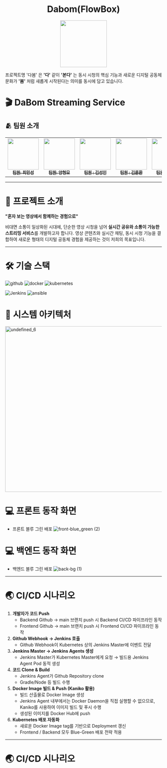 ﻿<h1 align="center">Dabom(FlowBox)  </h1>
<div align="center"> 
 <img src="https://github.com/user-attachments/assets/99a3a5a1-a808-4a5b-9a72-877bafb953b4" width="150"/>
</div>

프로젝트명 '다봄' 은 **'다'** 같이 **'본다'** 는 동시 시청의 핵심 기능과 새로운 디지털 공동체 문화가
**'봄'** 처럼 새롭게 시작된다는 의미를 동시에 담고 있습니다.

# 🎬  DaBom Streaming Service
## 🫂 팀원 소개
<table align="center">
  <tbody>
    <tr>
      <td align="center"><a href="https://github.com/raccoon-coding"><img src="https://github.com/user-attachments/assets/cd54a924-3b11-4ba6-b682-711026407caa" width="100px;" alt=""/><br /><sub><b> 팀원: 최민성</b></sub></a><br /></td>
      <td align="center"><a href="https://github.com/tipsyboy"><img src="https://github.com/user-attachments/assets/307b28e9-f277-4bbd-9ece-77ca04cce34f" width="100px;" alt=""/><br /><sub><b> 팀원: 양형모</b></sub></a><br /></td>
      <td align="center"><a href="https://github.com/flionme"><img src="https://github.com/user-attachments/assets/194a7eaa-752e-461d-94e9-3057659bdafe" width="100px;" alt=""/><br /><sub><b> 팀원 : 김성인</b></sub></a><br /></td>
      <td align="center"><a href="https://github.com/Hanryang-Kim"><img src="https://github.com/user-attachments/assets/df5ffff0-a06b-4579-a695-4338bd1d2b91" width="100px;" alt=""/><br /><sub><b> 팀원 : 김륜환</b></sub></a><br /></td>
      <td align="center"><a href="https://github.com/kbw07"><img src="https://github.com/user-attachments/assets/a1fdbad2-dd82-48c7-941f-422f6e73d58f" width="100px;" alt=""/><br /><sub><b> 팀원 : 강병욱 </b></sub></a><br /></td>
    </tr>
  </tbody>
</table>

---

# 🎯 프로젝트 소개
**"혼자 보는 영상에서 함께하는 경험으로"**

비대면 소통이 일상화된 시대에, 단순한 영상 시청을 넘어 **실시간 공유와 소통이 가능한 스트리밍 서비스**를 개발하고자 합니다.
영상 콘텐츠와 실시간 채팅, 동시 시청 기능을 결합하여 새로운 형태의 디지털 공동체 경험을 제공하는 것이 저희의 목표입니다.

---

# 🛠 기술 스택
![github](https://img.shields.io/badge/github-181717.svg?style=for-the-badge&logo=github&logoColor=white)
![docker](https://img.shields.io/badge/docker-2496ED.svg?style=for-the-badge&logo=docker&logoColor=white)
![kubernetes](https://img.shields.io/badge/kubernetes-326CE5.svg?style=for-the-badge&logo=kubernetes&logoColor=white)

![Jenkins](https://img.shields.io/badge/jenkins-D24939.svg?style=for-the-badge&logo=jenkins&logoColor=white)
![ansible](https://img.shields.io/badge/ansible-EE0000.svg?style=for-the-badge&logo=ansible&logoColor=white)

# 🔧 시스템 아키텍처
<img width="896" height="531" alt="undefined_6" src="https://github.com/user-attachments/assets/c8ccbafe-c6c6-4f1f-8970-f84986f0e901" />




# 💻 프론트 동작 화면
- 프론트 블루 그린 배포
  ![front-blue_green (2)](https://github.com/user-attachments/assets/a199f803-b8b7-40cb-baf7-bb7d965afc43)


# 💻 백엔드 동작 화면
- 백엔드 블루 그린 배포
  ![back-bg (1)](https://github.com/user-attachments/assets/187cbb61-d494-48c0-85c0-629598da24f9)


---

# 🌏 CI/CD 시나리오
1. **개발자가 코드 Push**
   - Backend Github → main 브랜치 push 시 Backend CI/CD 파이프라인 동작
   - Frontend Github → main 브랜치 push 시 Frontend CI/CD 파이프라인 동작
2. **Github Webhook → Jenkins 호출**
   - Github Webhook이 Kubernetes 상의 Jenkins Master에 이벤트 전달
3. **Jenkins Master → Jenkins Agents 생성**
   - Jenkins Master가 Kubernetes Master에게 요청 → 빌드용 Jenkins Agent Pod 동적 생성
4. **코드 Clone & Build**
   - Jenkins Agent가 Github Repository clone
   - Gradle/Node 등 빌드 수행 
5. **Docker Image 빌드 & Push (Kaniko 활용)**
   - 빌드 산출물로 Docker Image 생성
   - Jenkins Agent 내부에서는 Docker Daemon을 직접 실행할 수 없으므로, Kaniko를 사용하여 이미지 빌드 및 푸시 수행
   - 생성된 이미지를 Docker Hub에 push
6. **Kubernetes 배포 자동화**
   - 새로운 Docker Image tag를 기반으로 Deployment 갱신
   - Frontend / Backend 모두 Blue-Green 배포 전략 적용
---
# 🌏 CI/CD 시나리오


